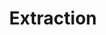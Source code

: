 ---
# -------------------------- #
#        CONTENT TYPE        #
# -------------------------- #

product-type: "connect"
content-type: "api-object"
endpoint: "extractions"
order: 10


# -------------------------- #
#        OBJECT INFO         #
# -------------------------- #

title: "Extraction"
endpoint-url: "/{client_id}/extractions"

description: |
  {{ site.data.connect.core-objects.extractions.description | flatify }}

  An extraction job contains three phases, which occur in this order:

  1. **Discovery**: This is also referred to as a structure sync. During this phase, Stitch detects the tables and columns available in the source, along with any changes to the structure of those tables and columns.
  2. **Tap**: During this phase, Stitch replicates data from the source.
  3. **Target**: During this phase, Stitch sends the replicated data to the Stitch target, or Import API.

  Each phase must be successful to proceed to the next phase. If a phase is unsuccessful, the entire extraction job will fail. For example: If discovery is unsuccessful, the entire extraction job will fail.
  
intro-short: "Retrieve status info about recent extraction jobs" # Used in the API functionality section of the docs


# -------------------------- #
#        VERSION INFO        #
# -------------------------- #

latest-version: "4"
versions:
  - number: "4"
    deprecated: false


# -------------------------- #
#      AVAILABLE METHODS     #
# -------------------------- #

available-methods:
  - id: "list-last-extractions"
    title: "{{ site.data.connect.core-objects.extractions.list.title | flatify }}"
    method: "get"
    short: "{{ site.data.connect.core-objects.extractions.list.short | flatify }}"

  - id: "get-logs-for-an-extraction-job"
    title: "{{ site.data.connect.core-objects.extractions.get-job-logs.title | flatify }}"
    method: "get"
    short: "{{ site.data.connect.core-objects.extractions.get-job-logs.short | flatify }}"



# -------------------------- #
#      OBJECT ATTRIBUTES     #
# -------------------------- #

object-attributes:
  - name: "job_name"
    type: "string"
    description: |
      The name of the extraction job.
    example-value: |
      116078.233312.sync.2ca63ab0-8a4e-11ea-840a-12021e29a739

  - name: "stitch_client_id"
    type: "integer"
    description: "The Stitch client account ID associated with the extraction job."
    example-value: |
      116078

  - name: "source_id"
    type: "integer"
    description: "The unique identifier of the source associated with the extraction job."
    example-value: |
      228068

  - name: "tap_name"
    type: "string"
    description: |
      The name of the tap powering the source. This will typically be in the format of `tap-<type>`, where `type` is the name of the tap, or source. For example: A Facebook Ads source will have a `tap_name` value of `tap-facebook`.
    example-value: |
      tap-facebook

  - name: "start_time"
    type: "timestamp"
    description: |
      {{ site.data.connect.general.start-time | replace: "[JOB-TYPE]","extraction" }}
    example-value: |
      2019-01-15T15:15:19Z

  - name: "completion_time"
    type: "timestamp"
    description: |
      {{ site.data.connect.general.completion-time | replace: "[JOB-TYPE]","extraction" }}
    example-value: |
      2019-01-15T15:15:22Z

  - name: "discovery_exit_status"
    type: "integer"
    description: |
      {{ site.data.connect.general.discovery-exit-status | replace: "[JOB-TYPE]","extraction" }}
    example-value: |
      0

  - name: "discovery_description"
    type: "string"
    description: |
      {{ site.data.connect.general.discovery-error-message | replace: "[JOB-TYPE]","extraction" }}
    example-value: |
      null

  - name: "tap_exit_status"
    type: "integer" 
    description: |
      {{ site.data.connect.general.tap-exit-status }}
    example-value: |
      0

  - name: "tap_description"
    type: "string"
    description: |
      {{ site.data.connect.general.tap-error-message }}
    example-value: |
      null

  - name: "target_exit_status"
    type: "integer"
    description: |
      {{ site.data.connect.general.target-exit-status | replace: "[JOB-TYPE]","extraction" }}
    example-value: |
      0

  - name: "target_description"
    type: "string"
    description: |
      Exception message raised when the target fails. If successful, this will be `null`.
    example-value: |
      null


# -------------------------- #
#           EXAMPLES         #
# -------------------------- #

examples:
  - type: "Successful extraction"
    code: |
      {
        "target_exit_status": 0,
        "job_name": "116078.233312.sync.e4d8eae5-b23e-11ea-94a1-02cbbd504f7d",
        "start_time": "2020-06-19T15:09:38Z",
        "stitch_client_id": 116078,
        "tap_exit_status": 0,
        "source_type": "tap-recurly",
        "target_description": null,
        "discovery_exit_status": 0,
        "discovery_description": null,
        "tap_description": null,
        "completion_time": "2020-06-19T15:09:43Z",
        "source_id": 233312
      }

  - type: "Unsuccessful extraction"
    code: |
      {
        "target_exit_status": 0,
        "job_name": "116078.244788.sync.2deb271f-b23b-11ea-894c-0ee2efcbf789",
        "start_time": "2020-06-19T14:43:03Z",
        "stitch_client_id": 116078,
        "tap_exit_status": 1,
        "source_type": "tap-recurly",
        "target_description": null,
        "discovery_exit_status": 0,
        "discovery_description": null,
        "tap_description": "Response returned http error code 401\n401 Client Error: Unauthorized for url: https://partner-api.recurly.com/sites/subdomain-stitchdata/accounts?limit=200&sort=updated_at&begin_time=2019-04-29T00%3A00%3A00Z&order=asc",
        "completion_time": "2020-06-19T14:43:08Z",
        "source_id": 244788
      }
---